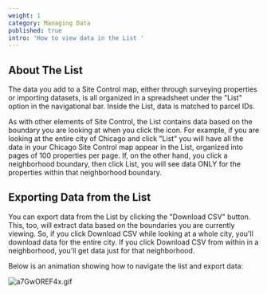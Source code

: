 ```yaml
---
weight: 1
category: Managing Data
published: true
intro: 'How to view data in the List '
---
```

## **About The List**
The data you add to a Site Control map, either through surveying properties or importing datasets, is all organized in a spreadsheet under the "List" option in the navigational bar. Inside the List, data is matched to parcel IDs.

As with other elements of Site Control, the List contains data based on the boundary you are looking at when you click the icon. For example, if you are looking at the entire city of Chicago and click "List" you will have all the data in your Chicago Site Control map appear in the List, organized into pages of 100 properties per page. If, on the other hand, you click a neighborhood boundary, then click List, you will see data ONLY for the properties within that neighborhood boundary.

## **Exporting Data from the List**
You can export data from the List by clicking the "Download CSV" button. This, too, will extract data based on the boundaries you are currently viewing. So, if you click Download CSV while looking at a whole city, you'll download data for the entire city. If you click Download CSV from within in a neighborhood, you'll get data just for that neighborhood.

Below is an animation showing how to navigate the list and export data:

![a7GwOREF4x.gif]({{site.baseurl}}/img/a7GwOREF4x.gif)

